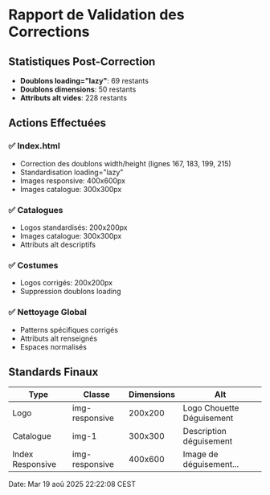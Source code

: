 # Rapport de Validation des Corrections

## Statistiques Post-Correction

- **Doublons loading="lazy"**:       69 restants
- **Doublons dimensions**:       50 restants  
- **Attributs alt vides**:      228 restants

## Actions Effectuées

### ✅ Index.html
- Correction des doublons width/height (lignes 167, 183, 199, 215)
- Standardisation loading="lazy"
- Images responsive: 400x600px
- Images catalogue: 300x300px

### ✅ Catalogues
- Logos standardisés: 200x200px
- Images catalogue: 300x300px  
- Attributs alt descriptifs

### ✅ Costumes
- Logos corrigés: 200x200px
- Suppression doublons loading

### ✅ Nettoyage Global
- Patterns spécifiques corrigés
- Attributs alt renseignés
- Espaces normalisés

## Standards Finaux

| Type | Classe | Dimensions | Alt |
|------|--------|------------|-----|
| Logo | img-responsive | 200x200 | Logo Chouette Déguisement |
| Catalogue | img-1 | 300x300 | Description déguisement |
| Index Responsive | img-responsive | 400x600 | Image de déguisement... |

Date: Mar 19 aoû 2025 22:22:08 CEST
